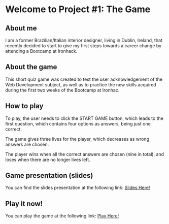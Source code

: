 ﻿# Welcome to Project #1: The Game

## About me
I am a former Brazilian/Italian interior designer, living in Dublin, Ireland, that recently decided to start to give my first steps towards a career change by attending a Bootcamp at Ironhack.

## About the game
This short quiz game was created to test the user acknowledgement of the Web Development subject, as well as to practice the new skills acquired during the first two weeks of the Bootcamp at Ironhac.

## How to play
To play, the user needs to click the START GAME button, which leads to the first question, which contains four options as answers, being just one correct.

The game gives three lives for the player, which decreases as wrong answers are chosen.

The player wins when all the correct answers are chosen (nine in total), and loses when there are no longer lives left.

## Game presentation (slides)
You can find the slides presentation at the following link: [Slides Here!](https://docs.google.com/presentation/d/1v4SSWm-Q2Cdq7D6G-PRlsr2n79pAWQMufjMQcWGg2wc/edit?usp=sharing)
## Play it now!
You can play the game at the following link: [Play Here!](https://t-minini.github.io/project-one-the-game/)
